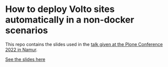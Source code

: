 # How to deploy Volto sites automatically in a non-docker scenarios

This repo contains the slides used in the [talk given at the Plone Conference 2022 in Namur](https://2022.ploneconf.org/schedule/talks/how-to-deploy-volto-sites-automatically-in-a-no-docker-scenarios).

[See the slides here](https://erral.github.io/deploy-volto-talk/)
